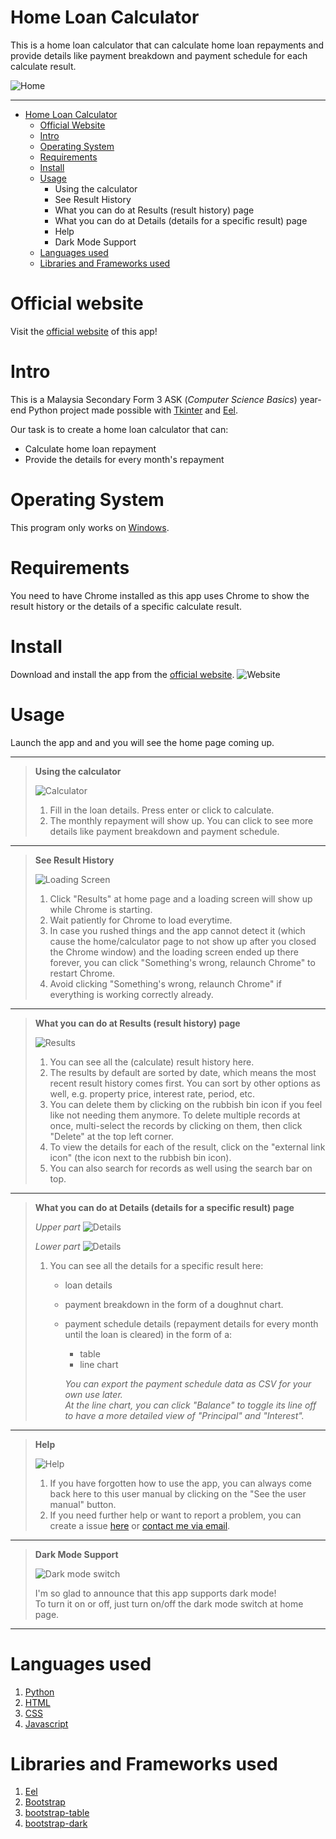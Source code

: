 # Home Loan Calculator
This is a home loan calculator that can calculate home loan repayments and provide details like payment breakdown and payment schedule for each calculate result.  
  

![Home](./screenshots/home-dark.png "Home Page in Dark Mode")  

---
- [Home Loan Calculator](#home-loan-calculator)
  - [Official Website](#official-website)
  - [Intro](#intro)
  - [Operating System](#operating-system)
  - [Requirements](#requirements)
  - [Install](#install)
  - [Usage](#usage)
    - Using the calculator
    - See Result History
    - What you can do at Results (result history) page
    - What you can do at Details (details for a specific result) page
    - Help
    - Dark Mode Support
  - [Languages used](#languages-used)
  - [Libraries and Frameworks used](#libraries-and-frameworks-used)

# Official website
Visit the [official website](https://jpro-22.github.io/home-loan-calculator/) of this app! 

# Intro
This is a Malaysia Secondary Form 3 ASK (*Computer Science Basics*) year-end Python project made possible with [Tkinter](https://docs.python.org/3/library/tkinter.html) and [Eel](https://github.com/ChrisKnott/Eel).

Our task is to create a home loan calculator that can:
- Calculate home loan repayment
- Provide the details for every month's repayment

# Operating System
This program only works on [Windows](https://www.microsoft.com/en-my/windows). 

# Requirements
You need to have Chrome installed as this app uses Chrome to show the result history or the details of a specific calculate result. 

# Install
Download and install the app from the [official website](https://jpro-22.github.io/home-loan-calculator). 
![Website](./screenshots/website.png "The official website")

# Usage
Launch the app and and you will see the home page coming up.  
  
---
> **Using the calculator**  
>  
> ![Calculator](./screenshots/calculator.png "Calculator Page")
>  
> 1. Fill in the loan details. Press enter or click to calculate. 
> 2. The monthly repayment will show up. You can click to see more details like payment breakdown and payment schedule. 
---
> **See Result History**  
>   
> ![Loading Screen](./screenshots/loading-screen.png "Loading Screen")
> 1. Click "Results" at home page and a loading screen will show up while Chrome is starting. 
> 2. Wait patiently for Chrome to load everytime. 
> 3. In case you rushed things and the app cannot detect it (which cause the home/calculator page to not show up after you closed the Chrome window) and the loading screen ended up there forever, you can click "Something's wrong, relaunch Chrome" to restart Chrome. 
> 4. Avoid clicking "Something's wrong, relaunch Chrome" if everything is working correctly already. 
---
> **What you can do at Results (result history) page**  
> 
> ![Results](./screenshots/results.png "Results Page")
> 1. You can see all the (calculate) result history here. 
> 2. The results by default are sorted by date, which means the most recent result history comes first. You can sort by other options as well, e.g. property price, interest rate, period, etc.
> 3. You can delete them by clicking on the rubbish bin icon if you feel like not needing them anymore. To delete multiple records at once, multi-select the records by clicking on them, then click "Delete" at the top left corner. 
> 4. To view the details for each of the result, click on the "external link icon" (the icon next to the rubbish bin icon). 
> 5. You can also search for records as well using the search bar on top. 
---
> **What you can do at Details (details for a specific result) page**
>
> *Upper part*
> ![Details](./screenshots/details.png "Details Page")
>  
>  
> *Lower part*
> ![Details](./screenshots/details2.png "Details Page")
> 1. You can see all the details for a specific result here: 
>     - loan details
>     - payment breakdown in the form of a doughnut chart. 
>     - payment schedule details (repayment details for every month until the loan is cleared) in the form of a: 
>       - table
>       - line chart  
>  
>       *You can export the payment schedule data as CSV for your own use later.*  
>       *At the line chart, you can click "Balance" to toggle its line off to have a more detailed view of "Principal" and "Interest".*
---
> **Help**  
> 
> ![Help](./screenshots/help.png "Help")
> 1. If you have forgotten how to use the app, you can always come back here to this user manual by clicking on the "See the user manual" button.  
> 2. If you need further help or want to report a problem, you can create a issue [here](https://github.com/jPRO-22/home-loan-calculator/issues) or [contact me via email](mailto:superjackxh@gmail.com). 
---
> **Dark Mode Support**  
>  
> ![Dark mode switch](./screenshots/dark-mode-switch.png "Dark mode switch")  
>  
> I'm so glad to announce that this app supports dark mode!  
> To turn it on or off, just turn on/off the dark mode switch at home page. 
---  

# Languages used
1. [Python](https://www.python.org/)
2. [HTML](https://en.wikipedia.org/wiki/HTML)
3. [CSS](https://en.wikipedia.org/wiki/CSS)
4. [Javascript](https://en.wikipedia.org/wiki/JavaScript)

# Libraries and Frameworks used
1. [Eel](https://github.com/ChrisKnott/Eel)
2. [Bootstrap](https://getbootstrap.com/)
3. [bootstrap-table](https://bootstrap-table.com/)
4. [bootstrap-dark](https://github.com/ForEvolve/bootstrap-dark)
